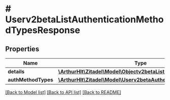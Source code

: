 # # Userv2betaListAuthenticationMethodTypesResponse

## Properties

Name | Type | Description | Notes
------------ | ------------- | ------------- | -------------
**details** | [**\ArthurHlt\Zitadel\Model\Objectv2betaListDetails**](Objectv2betaListDetails.md) |  | [optional]
**authMethodTypes** | [**\ArthurHlt\Zitadel\Model\Userv2betaAuthenticationMethodType[]**](Userv2betaAuthenticationMethodType.md) |  | [optional]

[[Back to Model list]](../../README.md#models) [[Back to API list]](../../README.md#endpoints) [[Back to README]](../../README.md)
